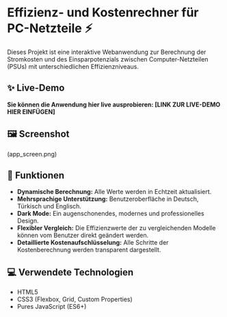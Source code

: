 # Effizienz- und Kostenrechner für PC-Netzteile ⚡

Dieses Projekt ist eine interaktive Webanwendung zur Berechnung der Stromkosten und des Einsparpotenzials zwischen Computer-Netzteilen (PSUs) mit unterschiedlichen Effizienzniveaus.

## ✨ Live-Demo

**Sie können die Anwendung hier live ausprobieren: [LINK ZUR LIVE-DEMO HIER EINFÜGEN]**

## 🖼️ Screenshot
(app_screen.png)

## 🚀 Funktionen

- **Dynamische Berechnung:** Alle Werte werden in Echtzeit aktualisiert.
- **Mehrsprachige Unterstützung:** Benutzeroberfläche in Deutsch, Türkisch und Englisch.
- **Dark Mode:** Ein augenschonendes, modernes und professionelles Design.
- **Flexibler Vergleich:** Die Effizienzwerte der zu vergleichenden Modelle können vom Benutzer direkt geändert werden.
- **Detaillierte Kostenaufschlüsselung:** Alle Schritte der Kostenberechnung werden transparent dargestellt.

## 💻 Verwendete Technologien

- HTML5
- CSS3 (Flexbox, Grid, Custom Properties)
- Pures JavaScript (ES6+)

